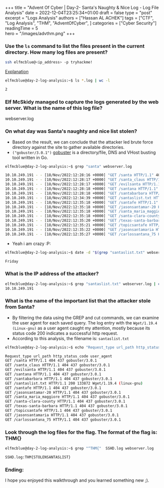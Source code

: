 +++
title = "Advent Of Cyber | Day-2- Santa's Naughty & Nice Log - Log File Analysis"
date = 2022-12-04T23:25:34+01:00
draft = false
type = "post"
excerpt = "Logs Analysis"
authors = ["Hassan AL ACHEK"]
tags = ["CTF", "Log Analysis", "THM", "AdventOfCyber", ]
categories = ["Cyber Security"]
readingTime = 5  
hero = "/images/advthm.png"
+++

### Use the `ls` command to list the files present in the current directory. How many log files are present?

```bash
ssh elfmcblue@<ip_address> -p tryhackme!
```

[Explanation](https://explainshell.com/explain?cmd=ls+*.log+%7C+wc+-l#)

```bash
elfmcblue@day-2-log-analysis:~$ ls *.log | wc -l

2
```

### Elf McSkidy managed to capture the logs generated by the web server. What is the name of this log file?

webserver.log

### On what day was Santa's naughty and nice list stolen?

- Based on the result, we can conclude that the attacker led brute force directory against the site to gather available directories.
- `("gobuster/3.0.1")` [gobuster](https://github.com/OJ/gobuster.git) is a directory/file, DNS and VHost busting tool written in Go.

```bash
elfmcblue@day-2-log-analysis:~$ grep "santa" webserver.log

10.10.249.191 - - [18/Nov/2022:12:28:16 +0000] "GET /santa HTTP/1.1" 404 437 "-" "gobuster/3.0.1"
10.10.249.191 - - [18/Nov/2022:12:28:17 +0000] "GET /santa_claus HTTP/1.1" 404 437 "-" "gobuster/3.0.1"
10.10.249.191 - - [18/Nov/2022:12:28:17 +0000] "GET /evilsanta HTTP/1.1" 404 437 "-" "gobuster/3.0.1"
10.10.249.191 - - [18/Nov/2022:12:28:18 +0000] "GET /santana HTTP/1.1" 404 437 "-" "gobuster/3.0.1"
10.10.249.191 - - [18/Nov/2022:12:28:18 +0000] "GET /santabarbara HTTP/1.1" 404 437 "-" "gobuster/3.0.1"
10.10.249.191 - - [18/Nov/2022:12:34:39 +0000] "GET /santaslist.txt HTTP/1.1" 200 133872 "-" "Wget/1.19.4 (linux-gnu)"
10.10.249.191 - - [18/Nov/2022:12:35:18 +0000] "GET /santafe HTTP/1.1" 404 437 "-" "gobuster/3.0.1"
10.10.249.191 - - [18/Nov/2022:12:35:18 +0000] "GET /jasonsantamar-20 HTTP/1.1" 404 437 "-" "gobuster/3.0.1"
10.10.249.191 - - [18/Nov/2022:12:35:18 +0000] "GET /santa_maria_maggiore HTTP/1.1" 404 437 "-" "gobuster/3.0.1"
10.10.249.191 - - [18/Nov/2022:12:35:18 +0000] "GET /santa-clara-county HTTP/1.1" 404 437 "-" "gobuster/3.0.1"
10.10.249.191 - - [18/Nov/2022:12:35:20 +0000] "GET /texas-santa-barbara HTTP/1.1" 404 437 "-" "gobuster/3.0.1"
10.10.249.191 - - [18/Nov/2022:12:35:21 +0000] "GET /topicsantafe HTTP/1.1" 404 437 "-" "gobuster/3.0.1"
10.10.249.191 - - [18/Nov/2022:12:35:22 +0000] "GET /jasonsantamaria HTTP/1.1" 404 437 "-" "gobuster/3.0.1"
10.10.249.191 - - [18/Nov/2022:12:35:27 +0000] "GET /carlossantana_75 HTTP/1.1" 404 437 "-" "gobuster/3.0.1"
```

- Yeah i am crazy :P:

```bash
elfmcblue@day-2-log-analysis:~$ date -d "$(grep "santaslist.txt" webserver.log | cut -d' ' -f4 | sed 's/\[//g' | cut -d'/' -f1,2 | sed 's/\// /g')"  +%A

Friday
```

### What is the IP address of the attacker?

```bash
elfmcblue@day-2-log-analysis:~$ grep "santaslist.txt" webserver.log | cut -d' ' -f1
10.10.249.191
```

### What is the name of the important list that the attacker stole from Santa?

- By filtering the data using the GREP and cut commands, we can examine the user agent for each saved query. The log entry with the `Wget/1.19.4 (Linux-gnu)` as a user agent caught my attention, mostly because its status code 200 indicates a successful http request.
- According to this analysis, the filename is: `santaslist.txt`

```bash
elfmcblue@day-2-log-analysis:~$ echo "Request_type url_path http_status_code user_agent" && grep "santa" webserver.log | cut -d'"' -f2,3,6 | sed 's/"//g'

Request_type url_path http_status_code user_agent
GET /santa HTTP/1.1 404 437 gobuster/3.0.1
GET /santa_claus HTTP/1.1 404 437 gobuster/3.0.1
GET /evilsanta HTTP/1.1 404 437 gobuster/3.0.1
GET /santana HTTP/1.1 404 437 gobuster/3.0.1
GET /santabarbara HTTP/1.1 404 437 gobuster/3.0.1
GET /santaslist.txt HTTP/1.1 200 133872 Wget/1.19.4 (linux-gnu)
GET /santafe HTTP/1.1 404 437 gobuster/3.0.1
GET /jasonsantamar-20 HTTP/1.1 404 437 gobuster/3.0.1
GET /santa_maria_maggiore HTTP/1.1 404 437 gobuster/3.0.1
GET /santa-clara-county HTTP/1.1 404 437 gobuster/3.0.1
GET /texas-santa-barbara HTTP/1.1 404 437 gobuster/3.0.1
GET /topicsantafe HTTP/1.1 404 437 gobuster/3.0.1
GET /jasonsantamaria HTTP/1.1 404 437 gobuster/3.0.1
GET /carlossantana_75 HTTP/1.1 404 437 gobuster/3.0.1

```

### Look through the log files for the flag. The format of the flag is: THM{}

```bash
elfmcblue@day-2-log-analysis:~$ grep "^THM{"  SSHD.log webserver.log

SSHD.log:THM{STOLENSANTASLIST}
```

### Ending:

I hope you enjoyed this walkthrough and you learned something new ;).
